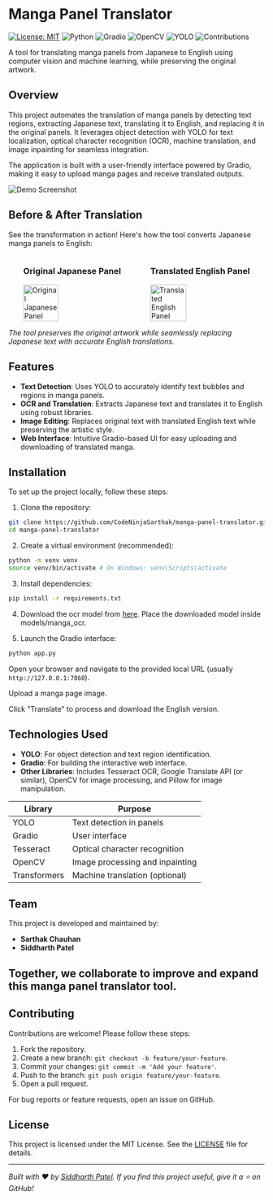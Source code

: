 # Manga Panel Translator

[![License: MIT](https://img.shields.io/badge/License-MIT-blue.svg)](LICENSE)
![Python](https://img.shields.io/badge/Python-3.9%2B-3776AB.svg)
![Gradio](https://img.shields.io/badge/Gradio-UI-green.svg)
![OpenCV](https://img.shields.io/badge/OpenCV-Inpainting-orange.svg)
![YOLO](https://img.shields.io/badge/YOLO-Text%20Detection-yellow.svg)
![Contributions](https://img.shields.io/badge/Contributions-welcome-brightgreen.svg)

A tool for translating manga panels from Japanese to English using computer vision and machine learning, while preserving the original artwork.


## Overview

This project automates the translation of manga panels by detecting text regions, extracting Japanese text, translating it to English, and replacing it in the original panels. It leverages object detection with YOLO for text localization, optical character recognition (OCR), machine translation, and image inpainting for seamless integration.

The application is built with a user-friendly interface powered by Gradio, making it easy to upload manga pages and receive translated outputs.

![Demo Screenshot](demo/Demo-video.gif) <!-- Placeholder: Replace with a screenshot of the Gradio interface -->

## Before & After Translation

See the transformation in action! Here's how the tool converts Japanese manga panels to English:

<div style="display: flex; justify-content: space-around; align-items: center;">
  <div>
    <h3>Original Japanese Panel</h3>
    <img src="demo/0.png" alt="Original Japanese Panel" style="width:60%; height:auto;">
  </div>
  <div>
    <h3>Translated English Panel</h3>
    <img src="demo/output.webp" alt="Translated English Panel" style="width:60%; height:auto;">
  </div>
</div>

_The tool preserves the original artwork while seamlessly replacing Japanese text with accurate English translations._

## Features

- **Text Detection**: Uses YOLO to accurately identify text bubbles and regions in manga panels.
- **OCR and Translation**: Extracts Japanese text and translates it to English using robust libraries.
- **Image Editing**: Replaces original text with translated English text while preserving the artistic style.
- **Web Interface**: Intuitive Gradio-based UI for easy uploading and downloading of translated manga.

## Installation

To set up the project locally, follow these steps:

1. Clone the repository:

```bash
git clone https://github.com/CodeNinjaSarthak/manga-panel-translator.git
cd manga-panel-translator
```

2. Create a virtual environment (recommended):

```bash
python -m venv venv
source venv/bin/activate # On Windows: venv\Scripts\activate
```

3. Install dependencies:

```bash
pip install -r requirements.txt
```

4. Download the ocr model from [here](https://www.kaggle.com/datasets/sarthak4156/manga-ocr-base-safetensors-version).
   Place the downloaded model inside models/manga_ocr.

6. Launch the Gradio interface:

```bash
python app.py
```

Open your browser and navigate to the provided local URL (usually `http://127.0.0.1:7860`).

Upload a manga page image.

Click "Translate" to process and download the English version.

## Technologies Used

- **YOLO**: For object detection and text region identification.
- **Gradio**: For building the interactive web interface.
- **Other Libraries**: Includes Tesseract OCR, Google Translate API (or similar), OpenCV for image processing, and Pillow for image manipulation.

| Library      | Purpose                         |
| ------------ | ------------------------------- |
| YOLO         | Text detection in panels        |
| Gradio       | User interface                  |
| Tesseract    | Optical character recognition   |
| OpenCV       | Image processing and inpainting |
| Transformers | Machine translation (optional)  |

## Team

This project is developed and maintained by:

- **Sarthak Chauhan**
- **Siddharth Patel**

## Together, we collaborate to improve and expand this manga panel translator tool.

## Contributing

Contributions are welcome! Please follow these steps:

1. Fork the repository.
2. Create a new branch: `git checkout -b feature/your-feature`.
3. Commit your changes: `git commit -m 'Add your feature'`.
4. Push to the branch: `git push origin feature/your-feature`.
5. Open a pull request.

For bug reports or feature requests, open an issue on GitHub.

## License

This project is licensed under the MIT License. See the [LICENSE](LICENSE) file for details.

---

_Built with ❤️ by [Siddharth Patel](https://github.com/sidd707). If you find this project useful, give it a ⭐ on GitHub!_

